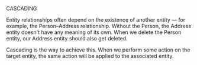 
CASCADING

Entity relationships often depend on the existence of another entity — 
for example, the Person–Address relationship. Without the Person, the 
Address entity doesn't have any meaning of its own. When we delete the Person entity, 
our Address entity should also get deleted.

Cascading is the way to achieve this. When we perform some action on the target entity, 
the same action will be applied to the associated entity.
